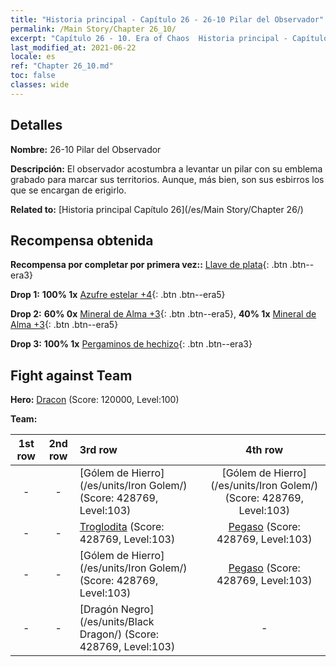 ```yaml
---
title: "Historia principal - Capítulo 26 - 26-10 Pilar del Observador"
permalink: /Main Story/Chapter 26_10/
excerpt: "Capítulo 26 - 10. Era of Chaos  Historia principal - Capítulo 26_10. 26-10 Pilar del Observador"
last_modified_at: 2021-06-22
locale: es
ref: "Chapter 26_10.md"
toc: false
classes: wide
---
```


## Detalles

 **Nombre:** 26-10 Pilar del Observador

 **Descripción:** El observador acostumbra a levantar un pilar con su emblema grabado para marcar sus territorios. Aunque, más bien, son sus esbirros los que se encargan de erigirlo.

 **Related to:** [Historia principal Capítulo 26](/es/Main Story/Chapter 26/)

## Recompensa obtenida

 **Recompensa por completar por primera vez::** [Llave de plata](/ItemsES/con_693/){: .btn .btn--era3}

 **Drop 1:** **100% 1x** [Azufre estelar +4](/ItemsES/mat_92/){: .btn .btn--era5}

 **Drop 2:** **60% 0x** [Mineral de Alma +3](/ItemsES/mat_82/){: .btn .btn--era5}, **40% 1x** [Mineral de Alma +3](/ItemsES/mat_82/){: .btn .btn--era5}

 **Drop 3:** **100% 1x** [Pergaminos de hechizo](/ItemsES/con_694/){: .btn .btn--era3}


## Fight against Team
 **Hero:** [Dracon](/es/heroes/Dracon/) (Score: 120000, Level:100)

 **Team:**


  | 1st row | 2nd row | 3rd row | 4th row |
  |:----:|:----:|:----|:----:|
  | - | - | [Gólem de Hierro](/es/units/Iron Golem/) (Score: 428769, Level:103)  | [Gólem de Hierro](/es/units/Iron Golem/) (Score: 428769, Level:103)  |
  | - | - | [Troglodita](/es/units/Troglodyte/) (Score: 428769, Level:103)  | [Pegaso](/es/units/Pegasus/) (Score: 428769, Level:103)  |
  | - | - | [Gólem de Hierro](/es/units/Iron Golem/) (Score: 428769, Level:103)  | [Pegaso](/es/units/Pegasus/) (Score: 428769, Level:103)  |
  | - | - | [Dragón Negro](/es/units/Black Dragon/) (Score: 428769, Level:103)  | - |


